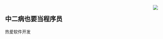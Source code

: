 <img align="right" src="https://count.getloli.com/get/@:Minori-ty?theme=rule34">

## 中二病也要当程序员

 热爱软件开发

